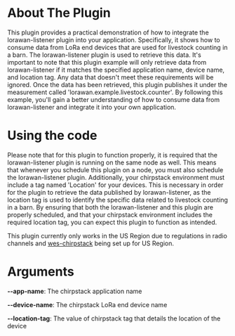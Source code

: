# About The Plugin

This plugin provides a practical demonstration of how to integrate the lorawan-listener plugin into your application. Specifically, it shows how to consume data from LoRa end devices that are used for livestock counting in a barn. The lorawan-listener plugin is used to retrieve this data. It's important to note that this plugin example will only retrieve data from lorawan-listener if it matches the specified application name, device name, and location tag. Any data that doesn't meet these requirements will be ignored. Once the data has been retrieved, this plugin publishes it under the measurement called 'lorawan.example.livestock.counter'. By following this example, you'll gain a better understanding of how to consume data from lorawan-listener and integrate it into your own application.

# Using the code

Please note that for this plugin to function properly, it is required that the lorawan-listener plugin is running on the same node as well. This means that whenever you schedule this plugin on a node, you must also schedule the lorawan-listener plugin. Additionally, your chirpstack environment must include a tag named 'Location' for your devices. This is necessary in order for the plugin to retrieve the data published by lorawan-listener, as the location tag is used to identify the specific data related to livestock counting in a barn. By ensuring that both the lorawan-listener and this plugin are properly scheduled, and that your chirpstack environment includes the required location tag, you can expect this plugin to function as intended.

This plugin currently only works in the US Region due to regulations in radio channels and [wes-chirpstack](https://github.com/waggle-sensor/waggle-edge-stack/tree/main/kubernetes/wes-chirpstack) being set up for US Region.

# Arguments

**--app-name**: The chirpstack application name

**--device-name**: The chirpstack LoRa end device name

**--location-tag**: The value of chirpstack tag that details the location of the device


